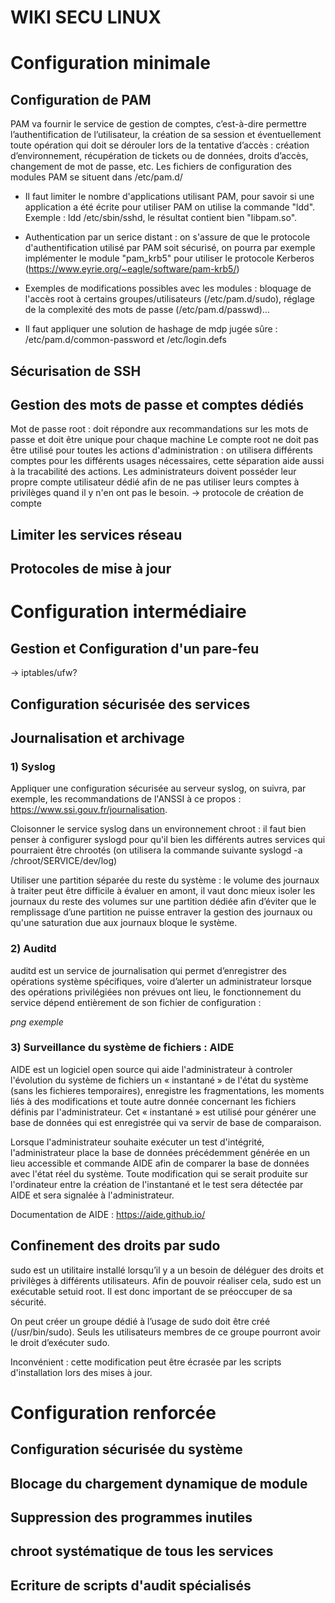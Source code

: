 # WIKI SECU LINUX

# Configuration minimale
## Configuration de PAM

PAM va fournir le service de gestion de comptes, c’est-à-dire permettre l’authentification de l’utilisateur, la création de sa session et éventuellement toute opération qui doit se dérouler lors de la tentative d’accès : création d’environnement, récupération de tickets ou de données, droits d’accès, changement de mot de passe, etc.
Les fichiers de configuration des modules PAM se situent dans /etc/pam.d/

- Il faut limiter le nombre d'applications utilisant PAM, pour savoir si une application a été écrite pour utiliser PAM on utilise la commande "ldd". Exemple : ldd /etc/sbin/sshd, le résultat contient bien "libpam.so".

- Authentication par un serice distant : on s'assure de que le protocole d'authentification utilisé par PAM soit sécurisé, on pourra par exemple implémenter le module "pam_krb5" pour utiliser le protocole Kerberos (https://www.eyrie.org/~eagle/software/pam-krb5/)

- Exemples de modifications possibles avec les modules : bloquage de l'accès root à certains groupes/utilisateurs (/etc/pam.d/sudo), réglage de la complexité des mots de passe (/etc/pam.d/passwd)...

- Il faut appliquer une solution de hashage de mdp jugée sûre : /etc/pam.d/common-password et /etc/login.defs

## Sécurisation de SSH

## Gestion des mots de passe et comptes dédiés

Mot de passe root : doit répondre aux recommandations sur les mots de passe et doit être unique pour chaque machine
Le compte root ne doit pas être utilisé pour toutes les actions d'administration : on utilisera différents comptes pour les différents usages nécessaires, cette séparation aide aussi à la tracabilité des actions.
Les administrateurs doivent posséder leur propre compte utilisateur dédié afin de ne pas utiliser leurs comptes à privilèges quand il y n'en ont pas le besoin.
-> protocole de création de compte

## Limiter les services réseau

## Protocoles de mise à jour

# Configuration intermédiaire

## Gestion et Configuration d'un pare-feu

-> iptables/ufw?

## Configuration sécurisée des services

## Journalisation et archivage

### 1) Syslog

Appliquer une configuration sécurisée au serveur syslog, on suivra, par exemple, les recommandations de l'ANSSI à ce propos : https://www.ssi.gouv.fr/journalisation.

Cloisonner le service syslog dans un environnement chroot : il faut bien penser à configurer syslogd pour qu'il bien les différents autres services qui pourraient être chrootés (on utilisera la commande suivante syslogd -a /chroot/SERVICE/dev/log)

Utiliser une partition séparée du reste du système : le volume des journaux à traiter peut être difficile à évaluer en amont, il vaut donc mieux isoler les journaux du reste des volumes sur une partition dédiée afin d’éviter que le remplissage d’une partition ne puisse entraver la gestion des journaux ou qu'une saturation due aux journaux bloque le système.

### 2) Auditd

auditd est un service de journalisation qui permet d’enregistrer des opérations système spécifiques, voire d’alerter un administrateur lorsque des opérations privilégiées non prévues ont lieu, le fonctionnement du service dépend entièrement de son fichier de configuration :

*png exemple*

### 3) Surveillance du système de fichiers : AIDE

AIDE est un logiciel open source qui aide l'administrateur à controler l'évolution du système de fichiers un « instantané » de l'état du système (sans les fichieres temporaires), enregistre les fragmentations, les moments liés à des modifications et toute autre donnée concernant les fichiers définis par l'administrateur. Cet « instantané » est utilisé pour générer une base de données qui est enregistrée qui va servir de base de comparaison.

Lorsque l'administrateur souhaite exécuter un test d'intégrité, l'administrateur place la base de données précédemment générée en un lieu accessible et commande AIDE afin de comparer la base de données avec l'état réel du système. Toute modification qui se serait produite sur l'ordinateur entre la création de l'instantané et le test sera détectée par AIDE et sera signalée à l'administrateur.

Documentation de AIDE : https://aide.github.io/

## Confinement des droits par sudo

sudo est un utilitaire installé lorsqu’il y a un besoin de déléguer des droits et privilèges à différents utilisateurs.
Afin de pouvoir réaliser cela, sudo est un exécutable setuid root. Il est donc important de se préoccuper de sa sécurité.

On peut créer un groupe dédié à l’usage de sudo doit être créé (/usr/bin/sudo). Seuls les utilisateurs membres de ce groupe pourront avoir le droit d’exécuter sudo.

Inconvénient : cette modification peut être écrasée par les scripts d'installation lors des mises à jour.

# Configuration renforcée

## Configuration sécurisée du système

## Blocage du chargement dynamique de module

## Suppression des programmes inutiles

## chroot systématique de tous les services

## Ecriture de scripts d'audit spécialisés
